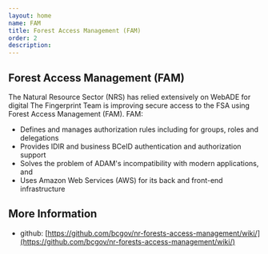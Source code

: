 ```yaml
---
layout: home
name: FAM
title: Forest Access Management (FAM)
order: 2
description: 
---
```

## Forest Access Management (FAM) 
The Natural Resource Sector (NRS) has relied extensively on WebADE for digital The Fingerprint Team is improving secure access to the FSA using Forest Access Management (FAM). FAM: 

- Defines and manages authorization rules including for groups, roles and delegations 
- Provides IDIR and business BCeID authentication and authorization support 
- Solves the problem of ADAM's incompatibility with modern applications, and 
- Uses Amazon Web Services (AWS) for its back and front-end infrastructure 

## More Information
+ github: [https://github.com/bcgov/nr-forests-access-management/wiki/](https://github.com/bcgov/nr-forests-access-management/wiki/)
